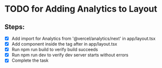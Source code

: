 # TODO for Adding Analytics to Layout

## Steps:
- [x] Add import for Analytics from '@vercel/analytics/next' in app/layout.tsx
- [x] Add <Analytics /> component inside the <body> tag after <SpeedInsights /> in app/layout.tsx
- [x] Run npm run build to verify build succeeds
- [x] Run npm run dev to verify dev server starts without errors
- [x] Complete the task
